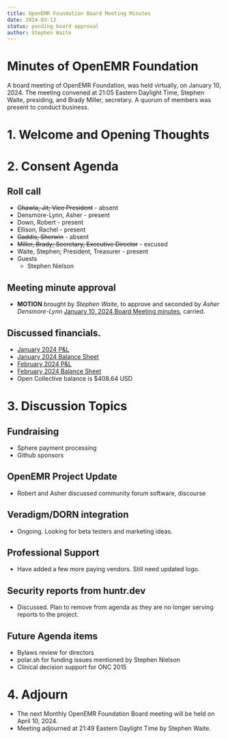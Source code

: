 ```yaml
---
title: OpenEMR Foundation Board Meeting Minutes
date: 2024-03-13
status: pending board approval
author: Stephen Waite
---
```


# Minutes of OpenEMR Foundation

A board meeting of OpenEMR Foundation, was held virtually, on January 10, 2024. The meeting convened at 21:05 Eastern Daylight Time, Stephen Waite, presiding, and Brady Miller, secretary. A quorum of members was present to conduct business.

# 1. Welcome and Opening Thoughts

# 2. Consent Agenda
## Roll call
  - ~~Chawla, Jit; Vice President~~ - absent
  - Densmore-Lynn, Asher - present
  - Down, Robert - present
  - Ellison, Rachel - present
  - ~~Gaddis, Sherwin~~ - absent
  - ~~Miller, Brady; Secretary, Executive Director~~ - excused
  - Waite, Stephen; President, Treasurer - present
  - Guests
    - Stephen Nielson
## Meeting minute approval
  - **MOTION** brought by _Stephen Waite_, to approve and seconded by _Asher Densmore-Lynn_ [January 10, 2024 Board Meeting minutes](https://github.com/openemr/foundation-minutes/blob/master/2024-01-10-Board.md), carried.

## Discussed financials.
  - [January 2024 P&L](https://community.open-emr.org/uploads/short-url/9oG2aU6fUdMN1G5YIpRM854AjIP.pdf)
  - [January 2024 Balance Sheet](https://community.open-emr.org/uploads/short-url/l04kwLKt2VScvALY5JRR3tNw6MZ.pdf)
  - [February 2024 P&L](https://community.open-emr.org/uploads/short-url/iBcHWIwgVqVS0iXwABS5IJiHjmZ.pdf)
  - [February 2024 Balance Sheet](https://community.open-emr.org/uploads/short-url/jWraCwTGcxrcfQvYblqSkLeJiec.pdf)
  - Open Collective balance is $408.64 USD

# 3. Discussion Topics

## Fundraising
  - Sphere payment processing
  - Github sponsors

## OpenEMR Project Update
  - Robert and Asher discussed community forum software, discourse

## Veradigm/DORN integration
  - Ongoing. Looking for beta testers and marketing ideas.

## Professional Support
  - Have added a few more paying vendors. Still need updated logo.

## Security reports from huntr.dev
  - Discussed. Plan to remove from agenda as they are no longer serving reports to the project.

## Future Agenda items
  - Bylaws review for directors
  - polar.sh for funding issues mentioned by Stephen Nielson
  - Clinical decision support for ONC 2015
# 4. Adjourn
  - The next Monthly OpenEMR Foundation Board meeting will be held on April 10, 2024.
  - Meeting adjourned at 21:49 Eastern Daylight Time by Stephen Waite.
